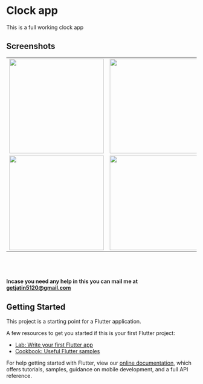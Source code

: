 # Clock app

This is a full working clock app

## Screenshots

<table>
  <tr>
    <td>
      <img src="https://github.com/Jatin5120/Clock/blob/main/screenshots/clock_light.jpeg?raw=true" width="250">
    </td>
    <td>
      <img src="https://github.com/Jatin5120/Clock/blob/main/screenshots/clock_dark.jpeg?raw=true" width="250">
    </td>
    <td>
      <img src="https://github.com/Jatin5120/Clock/blob/main/screenshots/alarm_light.jpeg?raw=true" width="250">
    </td>
    <td>
      <img src="https://github.com/Jatin5120/Clock/blob/main/screenshots/alarm_dark.jpeg?raw=true" width="250">
    </td>
  </tr>
  <tr>
    <td>
      <img src="https://github.com/Jatin5120/Clock/blob/main/screenshots/timer_light.jpeg?raw=true" width="250">
    </td>
    <td>
      <img src="https://github.com/Jatin5120/Clock/blob/main/screenshots/timer_dark.jpeg?raw=true" width="250">
    </td>
    <td>
      <img src="https://github.com/Jatin5120/Clock/blob/main/screenshots/stopwatch_light.jpeg?raw=true" width="250">
    </td>
    <td>
      <img src="https://github.com/Jatin5120/Clock/blob/main/screenshots/stopwatch_dark.jpeg?raw=true" width="250">
    </td>
  </tr>
</table>

<br><br>
#### Incase you need any help in this you can mail me at getjatin5120@gmail.com

## Getting Started

This project is a starting point for a Flutter application.

A few resources to get you started if this is your first Flutter project:

- [Lab: Write your first Flutter app](https://flutter.dev/docs/get-started/codelab)
- [Cookbook: Useful Flutter samples](https://flutter.dev/docs/cookbook)

For help getting started with Flutter, view our
[online documentation](https://flutter.dev/docs), which offers tutorials,
samples, guidance on mobile development, and a full API reference.
